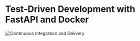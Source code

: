 # Test-Driven Development with FastAPI and Docker

![Continuous Integration and Delivery](https://github.com/reve/fastapi-tdd-docker/actions/workflows/main.yml/badge.svg)